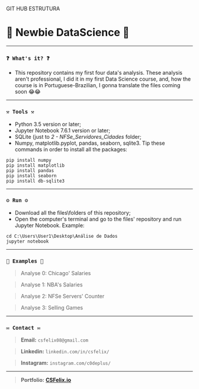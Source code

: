 GIT HUB ESTRUTURA
# 🌟 Newbie DataScience 🌟

----
### `❓ What's it? ❓`

* This repository contains my first four data's analysis. These analysis aren't professional, I did it in my first Data Science course, and, how the course is in Portuguese-Brazilian, I gonna translate the files coming soon 😂😂


----
### `⚒️ Tools ⚒️`

* Python 3.5 version or later;
* Jupyter Notebook 7.6.1 version or later;
* SQLite (just to *2 - NFSe_Servidores_Cidades* folder;
* Numpy, matplotlib.pyplot, pandas, seaborn, sqlite3. Tip these commands in order to install all the packages:

```
pip install numpy
pip install matplotlib
pip install pandas
pip install seaborn
pip install db-sqlite3
```

----
### `⚙️ Run ⚙️`

* Download all the files\folders of this repository;
* Open the computer's terminal and go to the files' repository and run Jupyter Notebook. Example:

```
cd C:\Users\User1\Desktop\Análise de Dados
jupyter notebook
```

----
### `📝 Examples 📝`

> Analyse 0: Chicago' Salaries

> Analyse 1: NBA's Salaries

> Analyse 2: NFSe Servers' Counter

> Analyse 3: Selling Games

----
### `✉️ Contact ✉️`

> **Email:** `csfelix08@gmail.com`

> **Linkedin:** `linkedin.com/in/csfelix/`

> **Instagram:** `instagram.com/c0deplus/`

----

> **Portfolio:** **[CSFelix.io](https://csfelix.github.io/)**
